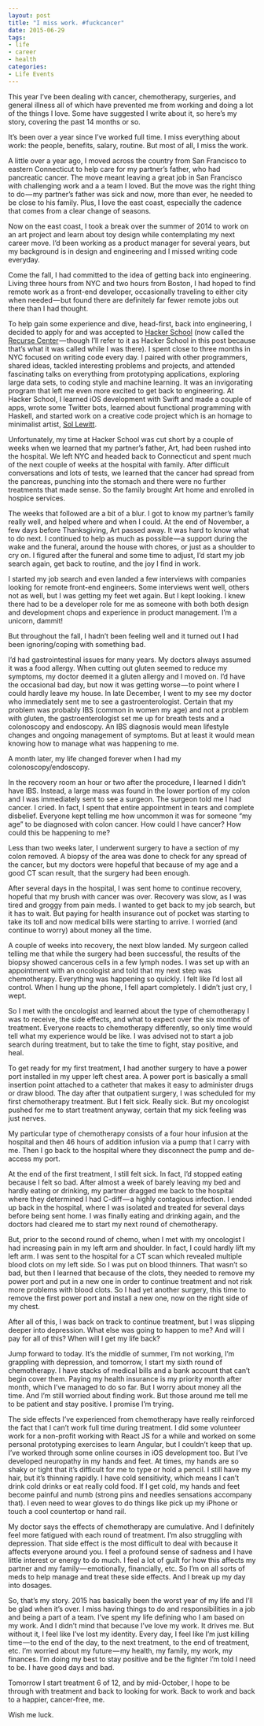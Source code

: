 ```yaml
---
layout: post
title: "I miss work. #fuckcancer"
date: 2015-06-29
tags:
- life
- career
- health
categories:
- Life Events
---
```


This year I’ve been dealing with cancer, chemotherapy, surgeries, and general illness all of which have prevented me from working and doing a lot of the things I love. Some have suggested I write about it, so here’s my story, covering the past 14 months or so.

It’s been over a year since I’ve worked full time. I miss everything about work: the people, benefits, salary, routine. But most of all, I miss the work.

A little over a year ago, I moved across the country from San Francisco to eastern Connecticut to help care for my partner’s father, who had pancreatic cancer. The move meant leaving a great job in San Francisco with challenging work and a a team I loved. But the move was the right thing to do — my partner’s father was sick and now, more than ever, he needed to be close to his family. Plus, I love the east coast, especially the cadence that comes from a clear change of seasons.

Now on the east coast, I took a break over the summer of 2014 to work on an art project and learn about toy design while contemplating my next career move. I’d been working as a product manager for several years, but my background is in design and engineering and I missed writing code everyday. 

Come the fall, I had committed to the idea of getting back into engineering. Living three hours from NYC and two hours from Boston, I had hoped to find remote work as a front-end developer, occasionally traveling to either city when needed — but found there are definitely far fewer remote jobs out there than I had thought. 

To help gain some experience and dive, head-first, back into engineering, I decided to apply for and was accepted to [Hacker School](http://recurse.com) (now called the [Recurse Center](https://www.recurse.com/blog/77-hacker-school-is-now-the-recurse-center) — though I’ll refer to it as Hacker School in this post because that’s what it was called while I was there). I spent close to three months in NYC focused on writing code every day. I paired with other programmers, shared ideas, tackled interesting problems and projects, and attended fascinating talks on everything from prototyping applications, exploring large data sets, to coding style and machine learning. It was an invigorating program that left me even more excited to get back to engineering. At Hacker School, I learned iOS development with Swift and made a couple of apps, wrote some Twitter bots, learned about functional programming with Haskell, and started work on a creative code project which is an homage to minimalist artist, [Sol Lewitt](https://en.wikipedia.org/wiki/Sol_LeWitt). 

Unfortunately, my time at Hacker School was cut short by a couple of weeks when we learned that my partner’s father, Art, had been rushed into the hospital. We left NYC and headed back to Connecticut and spent much of the next couple of weeks at the hospital with family. After difficult conversations and lots of tests, we learned that the cancer had spread from the pancreas, punching into the stomach and there were no further treatments that made sense. So the family brought Art home and enrolled in hospice services. 

The weeks that followed are a bit of a blur. I got to know my partner’s family really well, and helped where and when I could. At the end of November, a few days before Thanksgiving, Art passed away. It was hard to know what to do next. I continued to help as much as possible — a support during the wake and the funeral, around the house with chores, or just as a shoulder to cry on. I figured after the funeral and some time to adjust, I’d start my job search again, get back to routine, and the joy I find in work.

I started my job search and even landed a few interviews with companies looking for remote front-end engineers. Some interviews went well, others not as well, but I was getting my feet wet again. But I kept looking. I knew there had to be a developer role for me as someone with both both design and development chops and experience in product management. I’m a unicorn, dammit!

But throughout the fall, I hadn’t been feeling well and it turned out I had been ignoring/coping with something bad. 

I’d had gastrointestinal issues for many years. My doctors always assumed it was a food allergy. When cutting out gluten seemed to reduce my symptoms, my doctor deemed it a gluten allergy and I moved on. I’d have the occasional bad day, but now it was getting worse — to point where I could hardly leave my house. In late December, I went to my see my doctor who immediately sent me to see a gastroenterologist. Certain that my problem was probably IBS (common in women my age) and not a problem with gluten, the gastroenterologist set me up for breath tests and a colonoscopy and endoscopy. An IBS diagnosis would mean lifestyle changes and ongoing management of symptoms. But at least it would mean knowing how to manage what was happening to me.

A month later, my life changed forever when  I had my colonoscopy/endoscopy. 

In the recovery room an hour or two after the procedure, I learned I didn’t have IBS. Instead, a large mass was found in the lower portion of my colon and I was immediately sent to see a surgeon. The surgeon told me I had cancer. I cried. In fact, I spent that entire appointment in tears and complete disbelief. Everyone kept telling me how uncommon it was for someone “my age” to be diagnosed with colon cancer. How could I have cancer? How could this be happening to me?

Less than two weeks later, I underwent surgery to have a section of my colon removed. A biopsy of the area was done to check for any spread of the cancer, but my doctors were hopeful that because of my age and a good CT scan result, that the surgery had been enough. 

After several days in the hospital, I was sent home to continue recovery, hopeful that my brush with cancer was over. Recovery was slow, as I was tired and groggy from pain meds. I wanted to get back to my job search, but it has to wait. But paying for health insurance out of pocket was starting to take its toll and now medical bills were starting to arrive. I worried (and continue to worry) about money all the time.

A couple of weeks into recovery, the next blow landed. My surgeon called telling me that while the surgery had been successful, the results of the biopsy showed cancerous cells in a few lymph nodes. I was set up with an appointment with an oncologist and told that my next step was chemotherapy. Everything was happening so quickly. I felt like I’d lost all control. When I hung up the phone, I fell apart completely. I didn’t just cry, I wept. 

So I met with the oncologist and learned about the type of chemotherapy I was to receive, the side effects, and what to expect over the six months of treatment. Everyone reacts to chemotherapy differently, so only time would tell what my experience would be like. I was advised not to start a job search during treatment, but to take the time to fight, stay positive, and heal. 

To get ready for my first treatment, I had another surgery to have a power port installed in my upper left chest area. A power port is basically a small insertion point attached to a catheter that makes it easy to administer drugs or draw blood. The day after that outpatient surgery, I was scheduled for my first chemotherapy treatment. But I felt sick. Really sick. But my oncologist pushed for me to start treatment anyway, certain that my sick feeling was just nerves. 

My particular type of chemotherapy consists of a four hour infusion at the hospital and then 46 hours of addition infusion via a pump that I carry with me. Then I go back to the hospital where they disconnect the pump and de-access my port. 

At the end of the first treatment, I still felt sick. In fact, I’d stopped eating because I felt so bad. After almost a week of barely leaving my bed and hardly eating or drinking, my partner dragged me back to the hospital where they determined I had C-diff — a highly contagious infection. I ended up back in the hospital, where I was isolated and treated for several days before being sent home. I was finally eating and drinking again, and the doctors had cleared me to start my next round of chemotherapy. 

But, prior to the second round of chemo, when I met with my oncologist I had increasing pain in my left arm and shoulder. In fact, I could hardly lift my left arm. I was sent to the hospital for a CT scan which revealed multiple blood clots on my left side. So I was put on blood thinners. That wasn’t so bad, but then I learned that because of the clots, they needed to remove my power port and put in a new one in order to continue treatment and not risk more problems with blood clots. So I had yet another surgery, this time to remove the first power port and install a new one, now on the right side of my chest. 

After all of this, I was back on track to continue treatment, but I was slipping deeper into depression. What else was going to happen to me? And will I pay for all of this? When will I get my life back?

Jump forward to today. It’s the middle of summer, I’m not working, I’m grappling with depression, and tomorrow, I start my sixth round of chemotherapy. I have stacks of medical bills and a bank account that can’t begin cover them. Paying my health insurance is my priority month after month, which I’ve managed to do so far. But I worry about money all the time. And I’m still worried about finding work. But those around me tell me to be patient and stay positive. I promise I’m trying.

The side effects I’ve experienced from chemotherapy have really reinforced the fact that I can’t work full time during treatment. I did some volunteer work for a non-profit working with React JS for a while and worked on some personal prototyping exercises to learn Angular, but I couldn’t keep that up. I’ve worked through some online courses in iOS development too. But I’ve developed neuropathy in my hands and feet. At times, my hands are so shaky or tight that it’s difficult for me to type or hold a pencil. I still have my hair, but it’s thinning rapidly. I have cold sensitivity, which means I can’t drink cold drinks or eat really cold food. If I get cold, my hands and feet become painful and numb (strong pins and needles sensations accompany that). I even need to wear gloves to do things like pick up my iPhone or touch a cool countertop or hand rail. 

My doctor says the effects of chemotherapy are cumulative. And I definitely feel more fatigued with each round of treatment. I’m also struggling with depression. That side effect is the most difficult to deal with because it affects everyone around you. I feel a profound sense of sadness and I have little interest or energy to do much. I feel a lot of guilt for how this affects my partner and my family — emotionally, financially, etc. So I’m on all sorts of meds to help manage and treat these side effects. And I break up my day into dosages. 

So, that’s my story. 2015 has basically been the worst year of my life and I’ll be glad when it’s over. I miss having things to do and responsibilities in a job and being a part of a team. I’ve spent my life defining who I am based on my work. And I didn’t mind that because I’ve love my work. It drives me. But without it, I feel like I’ve lost my identity. Every day, I feel like I’m just killing time — to the end of the day, to the next treatment, to the end of treatment, etc. I’m worried about my future — my health, my family, my work, my finances. I’m doing my best to stay positive and be the fighter I’m told I need to be. I have good days and bad. 

Tomorrow I start treatment 6 of 12, and by mid-October, I hope to be through with treatment and back to looking for work. Back to work and back to a happier, cancer-free, me. 

Wish me luck.
